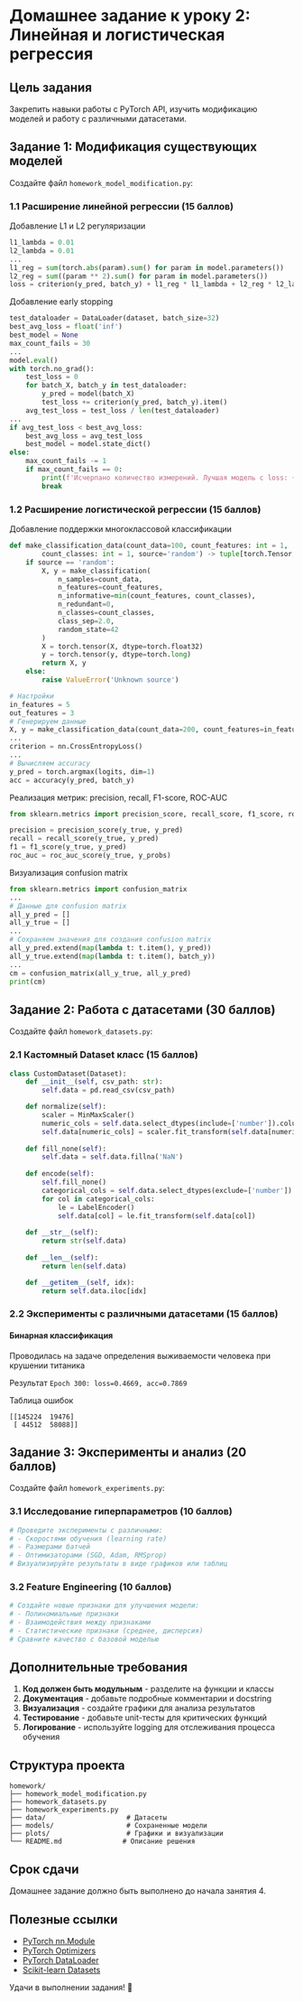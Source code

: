 # Домашнее задание к уроку 2: Линейная и логистическая регрессия

## Цель задания
Закрепить навыки работы с PyTorch API, изучить модификацию моделей и работу с различными датасетами.

## Задание 1: Модификация существующих моделей

Создайте файл `homework_model_modification.py`:

### 1.1 Расширение линейной регрессии (15 баллов)
Добавление L1 и L2 регуляризации
```python
l1_lambda = 0.01
l2_lambda = 0.01
...
l1_reg = sum(torch.abs(param).sum() for param in model.parameters())
l2_reg = sum((param ** 2).sum() for param in model.parameters())
loss = criterion(y_pred, batch_y) + l1_reg * l1_lambda + l2_reg * l2_lambda
```

Добавление early stopping
```python
test_dataloader = DataLoader(dataset, batch_size=32)
best_avg_loss = float('inf')
best_model = None
max_count_fails = 30
...
model.eval()
with torch.no_grad():
    test_loss = 0
    for batch_X, batch_y in test_dataloader:
        y_pred = model(batch_X)
        test_loss += criterion(y_pred, batch_y).item()
    avg_test_loss = test_loss / len(test_dataloader)
...
if avg_test_loss < best_avg_loss:
    best_avg_loss = avg_test_loss
    best_model = model.state_dict()
else:
    max_count_fails -= 1
    if max_count_fails == 0:
        print(f'Исчерпано количество измерений. Лучшая модель с loss: {best_avg_loss:.4f}')
        break
```

### 1.2 Расширение логистической регрессии (15 баллов)
Добавление поддержки многоклассовой классификации
```python
def make_classification_data(count_data=100, count_features: int = 1,
        count_classes: int = 1, source='random') -> tuple[torch.Tensor, torch.Tensor]:
    if source == 'random':
        X, y = make_classification(
            n_samples=count_data,
            n_features=count_features,
            n_informative=min(count_features, count_classes),
            n_redundant=0,
            n_classes=count_classes,
            class_sep=2.0,
            random_state=42
        )
        X = torch.tensor(X, dtype=torch.float32)
        y = torch.tensor(y, dtype=torch.long)
        return X, y
    else:
        raise ValueError('Unknown source')
```
```python
# Настройки
in_features = 5
out_features = 3
# Генерируем данные
X, y = make_classification_data(count_data=200, count_features=in_features, count_classes=out_features)
...
criterion = nn.CrossEntropyLoss()
...
# Вычисляем accuracy
y_pred = torch.argmax(logits, dim=1)
acc = accuracy(y_pred, batch_y)
```

Реализация метрик: precision, recall, F1-score, ROC-AUC
```python
from sklearn.metrics import precision_score, recall_score, f1_score, roc_auc_score

precision = precision_score(y_true, y_pred)
recall = recall_score(y_true, y_pred)
f1 = f1_score(y_true, y_pred)
roc_auc = roc_auc_score(y_true, y_probs)
```

Визуализация confusion matrix
```python
from sklearn.metrics import confusion_matrix
...
# Данные для confusion matrix
all_y_pred = []
all_y_true = []
...
# Сохраняем значения для создания confusion matrix
all_y_pred.extend(map(lambda t: t.item(), y_pred))
all_y_true.extend(map(lambda t: t.item(), batch_y))
...
cm = confusion_matrix(all_y_true, all_y_pred)
print(cm)
```

## Задание 2: Работа с датасетами (30 баллов)

Создайте файл `homework_datasets.py`:

### 2.1 Кастомный Dataset класс (15 баллов)
```python
class CustomDataset(Dataset):
    def __init__(self, csv_path: str):
        self.data = pd.read_csv(csv_path)

    def normalize(self):
        scaler = MinMaxScaler()
        numeric_cols = self.data.select_dtypes(include=['number']).columns
        self.data[numeric_cols] = scaler.fit_transform(self.data[numeric_cols])
    
    def fill_none(self):
        self.data = self.data.fillna('NaN')
    
    def encode(self):
        self.fill_none()
        categorical_cols = self.data.select_dtypes(exclude=['number']).columns
        for col in categorical_cols:
            le = LabelEncoder()
            self.data[col] = le.fit_transform(self.data[col])
    
    def __str__(self):
        return str(self.data)
    
    def __len__(self):
        return len(self.data)

    def __getitem__(self, idx):
        return self.data.iloc[idx]
```

### 2.2 Эксперименты с различными датасетами (15 баллов)
#### Бинарная классификация
Проводилась на задаче определения выживаемости человека при крушении титаника

Результат
`Epoch 300: loss=0.4669, acc=0.7869`

Таблица ошибок
```
[[145224  19476]
 [ 44512  58088]]
```

## Задание 3: Эксперименты и анализ (20 баллов)

Создайте файл `homework_experiments.py`:

### 3.1 Исследование гиперпараметров (10 баллов)
```python
# Проведите эксперименты с различными:
# - Скоростями обучения (learning rate)
# - Размерами батчей
# - Оптимизаторами (SGD, Adam, RMSprop)
# Визуализируйте результаты в виде графиков или таблиц
```

### 3.2 Feature Engineering (10 баллов)
```python
# Создайте новые признаки для улучшения модели:
# - Полиномиальные признаки
# - Взаимодействия между признаками
# - Статистические признаки (среднее, дисперсия)
# Сравните качество с базовой моделью
```

## Дополнительные требования

1. **Код должен быть модульным** - разделите на функции и классы
2. **Документация** - добавьте подробные комментарии и docstring
3. **Визуализация** - создайте графики для анализа результатов
4. **Тестирование** - добавьте unit-тесты для критических функций
5. **Логирование** - используйте logging для отслеживания процесса обучения

## Структура проекта

```
homework/
├── homework_model_modification.py
├── homework_datasets.py
├── homework_experiments.py
├── data/                    # Датасеты
├── models/                  # Сохраненные модели
├── plots/                   # Графики и визуализации
└── README.md               # Описание решения
```

## Срок сдачи
Домашнее задание должно быть выполнено до начала занятия 4.

## Полезные ссылки
- [PyTorch nn.Module](https://pytorch.org/docs/stable/generated/torch.nn.Module.html)
- [PyTorch Optimizers](https://pytorch.org/docs/stable/optim.html)
- [PyTorch DataLoader](https://pytorch.org/docs/stable/data.html)
- [Scikit-learn Datasets](https://scikit-learn.org/stable/datasets.html)

Удачи в выполнении задания! 🚀 